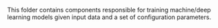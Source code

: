 This folder contains components responsible for training machine/deep learning models given input data and a set of configuration parameters.
